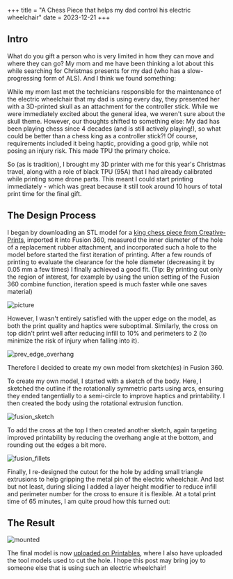 +++
title = "A Chess Piece that helps my dad control his electric wheelchair"
date = 2023-12-21
+++

## Intro 
What do you gift a person who is very limited in how they can move and where they can go? My mom and me have been thinking a lot about this while searching for Christmas presents for my dad (who has a slow-progressing form of ALS). And I think we found something: 

While my mom last met the technicians responsible for the maintenance of the electric wheelchair that my dad is using every day, they presented her with a 3D-printed skull as an attachment for the controller stick. While we were immediately excited about the general idea, we weren't sure about the skull theme. However, our thoughts shifted to something else: My dad has been playing chess since 4 decades (and is still actively playing!), so what could be better than a chess king as a controller stick?! Of course, requirements included it being haptic, providing a good grip, while not posing an injury risk. This made TPU the primary choice. 

So (as is tradition), I brought my 3D printer with me for this year's Christmas travel, along with a role of black TPU (95A) that I had already calibrated while printing some drone parts. This meant I could start printing immediately - which was great because it still took around 10 hours of total print time for the final gift. 

## The Design Process

I began by downloading an STL model for a [king chess piece from Creative-Prints](https://www.printables.com/model/582262-kingkonig-chess), imported it into Fusion 360, measured the inner diameter of the hole of a replacement rubber attachment, and incorporated such a hole to the model before started the first iteration of printing. After a few rounds of printing to evaluate the clearance for the hole diameter (decreasing it by 0.05 mm a few times) I finally achieved a good fit. (Tip: By printing out only the region of interest, for example by using the union setting of the Fusion 360 combine function, iteration speed is much faster while one saves material)

![picture](iterations_for_fit.jpg)

However, I wasn't entirely satisfied with the upper edge on the model, as both the print quality and haptics were suboptimal. Similarly, the cross on top didn't print well after reducing infill to 10% and perimeters to 2 (to minimize the risk of injury when falling into it). 

![prev_edge_overhang](prev_edge_overhang.jpg)

Therefore I decided to create my own model from sketch(es) in Fusion 360. 

To create my own model, I started with a sketch of the body. Here, I sketched the outline if the rotationally symmetric parts using arcs, ensuring they ended tangentially to a semi-circle to improve haptics and printability. I then created the body using the rotational extrusion function. 

![fusion_sketch](Fusion_sketch.png) 

To add the cross at the top I then created another sketch, again targeting improved printability by reducing the overhang angle at the bottom, and rounding out the edges a bit more. 

![fusion_fillets](Fusion_fillets.png)

Finally, I re-designed the cutout for the hole by adding small triangle extrusions to help gripping the metal pin of the electric wheelchair. And last but not least, during slicing I added a layer height modifier to reduce infill and perimeter number for the cross to ensure it is flexible. At a total print time of 65 minutes, I am quite proud how this turned out: 

## The Result

![mounted](final_mounted.jpg)

The final model is now [uploaded on Printables](https://www.printables.com/model/700548-chess-king-as-escooter-controller-stick-attachment), where I also have uploaded the tool models used to cut the hole. I hope this post may bring joy to someone else that is using such an electric wheelchair! 